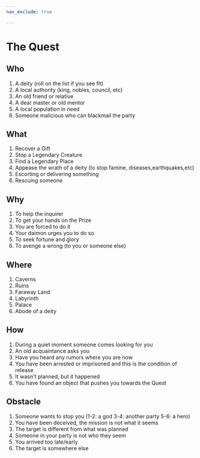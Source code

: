 ```yaml
---
nav_exclude: true

---
```


# The Quest

## Who

1. A deity (roll on the list if you see fit)
2. A local authority (king, nobles, council, etc)
3. An old friend or relative
4. A dear master or old mentor
5. A local population in need
6. Someone malicious who can blackmail the party

## What

1. Recover a Gift
2. Stop a Legendary Creature
3. Find a Legendary Place
4. Appease the wrath of a deity (to stop famine, diseases,earthquakes,etc)
5. Escorting or delivering something
6. Rescuing someone

## Why

1. To help the inquirer
2. To get your hands on the Prize
3. You are forced to do it
4. Your daimon urges you to do so
5. To seek fortune and glory
6. To avenge a wrong (to you or someone else)

## Where

1. Caverns
2. Ruins
3. Faraway Land
4. Labyrinth
5. Palace
6. Abode of a deity

## How

1. During a quiet moment someone comes looking for you
2. An old acquaintance asks you
3. Have you heard any rumors where you are now
4. You have been arrested or imprisoned and this is the condition of release
5. It wasn't planned, but it happened
6. You have found an object that pushes you towards the Quest

## Obstacle

1. Someone wants to stop you (1-2: a god 3-4: another party 5-6: a hero)
2. You have been deceived, the mission is not what it seems
3. The target is different from what was planned
4. Someone in your party is not who they seem
5. You arrived too late/early
6. The target is somewhere else



